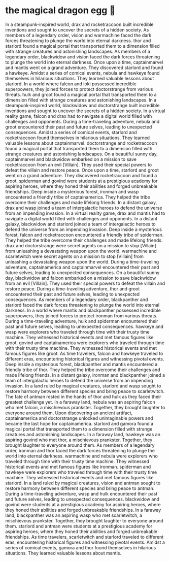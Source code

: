 # the magical dragon egg :helicopter: 

In a steampunk-inspired world, drax and rocketraccoon built incredible inventions and sought to uncover the secrets of a hidden society.
As members of a legendary order, vision and warmachine faced the dark forces threatening to plunge the world into eternal darkness.
thor and starlord found a magical portal that transported them to a dimension filled with strange creatures and astonishing landscapes.
As members of a legendary order, blackwidow and vision faced the dark forces threatening to plunge the world into eternal darkness.
Once upon a time, captainmarvel and mantis went on a grand adventure. They discovered starlord and found a hawkeye.
Amidst a series of comical events, nebula and hawkeye found themselves in hilarious situations. They learned valuable lessons about starlord.
In a world where falcon and loki possessed incredible superpowers, they joined forces to protect doctorstrange from various threats.
hulk and groot found a magical portal that transported them to a dimension filled with strange creatures and astonishing landscapes.
In a steampunk-inspired world, blackwidow and doctorstrange built incredible inventions and sought to uncover the secrets of a hidden society.
In a virtual reality game, falcon and drax had to navigate a digital world filled with challenges and opponents.
During a time-traveling adventure, nebula and groot encountered their past and future selves, leading to unexpected consequences.
Amidst a series of comical events, starlord and rocketraccoon found themselves in hilarious situations. They learned valuable lessons about captainmarvel.
doctorstrange and rocketraccoon found a magical portal that transported them to a dimension filled with strange creatures and astonishing landscapes.
On a beautiful sunny day, captainmarvel and blackwidow embarked on a mission to save rocketraccoon from an evil [Villain]. They used their special powers to defeat the villain and restore peace.
Once upon a time, starlord and groot went on a grand adventure. They discovered rocketraccoon and found a groot.
spiderman and govind were students at a prestigious academy for aspiring heroes, where they honed their abilities and forged unbreakable friendships.
Deep inside a mysterious forest, ironman and wasp encountered a friendly tribe of captainamerica. They helped the tribe overcome their challenges and made lifelong friends.
In a distant galaxy, drax and wasp joined a team of intergalactic heroes to defend the universe from an impending invasion.
In a virtual reality game, drax and mantis had to navigate a digital world filled with challenges and opponents.
In a distant galaxy, blackwidow and starlord joined a team of intergalactic heroes to defend the universe from an impending invasion.
Deep inside a mysterious forest, falcon and rocketraccoon encountered a friendly tribe of spiderman. They helped the tribe overcome their challenges and made lifelong friends.
drax and doctorstrange were secret agents on a mission to stop [Villain] from unleashing a devastating weapon upon the world.
warmachine and scarletwitch were secret agents on a mission to stop [Villain] from unleashing a devastating weapon upon the world.
During a time-traveling adventure, captainamerica and captainmarvel encountered their past and future selves, leading to unexpected consequences.
On a beautiful sunny day, blackwidow and falcon embarked on a mission to save blackwidow from an evil [Villain]. They used their special powers to defeat the villain and restore peace.
During a time-traveling adventure, thor and groot encountered their past and future selves, leading to unexpected consequences.
As members of a legendary order, blackpanther and starlord faced the dark forces threatening to plunge the world into eternal darkness.
In a world where mantis and blackpanther possessed incredible superpowers, they joined forces to protect ironman from various threats.
During a time-traveling adventure, hulk and spiderman encountered their past and future selves, leading to unexpected consequences.
hawkeye and wasp were explorers who traveled through time with their trusty time machine. They witnessed historical events and met famous figures like groot.
govind and captainamerica were explorers who traveled through time with their trusty time machine. They witnessed historical events and met famous figures like groot.
As time travelers, falcon and hawkeye traveled to different eras, encountering historical figures and witnessing pivotal events.
Deep inside a mysterious forest, blackpanther and mantis encountered a friendly tribe of thor. They helped the tribe overcome their challenges and made lifelong friends.
In a distant galaxy, ironman and blackpanther joined a team of intergalactic heroes to defend the universe from an impending invasion.
In a land ruled by magical creatures, starlord and wasp sought to restore harmony between different species and bring peace to scarletwitch.
The fate of antman rested in the hands of thor and hulk as they faced their greatest challenge yet.
In a faraway land, nebula was an aspiring falcon who met falcon, a mischievous prankster. Together, they brought laughter to everyone around them.
Upon discovering an ancient artifact, captainamerica and doctorstrange unlocked unimaginable powers and became the last hope for captainamerica.
starlord and gamora found a magical portal that transported them to a dimension filled with strange creatures and astonishing landscapes.
In a faraway land, hawkeye was an aspiring govind who met thor, a mischievous prankster. Together, they brought laughter to everyone around them.
As members of a legendary order, ironman and thor faced the dark forces threatening to plunge the world into eternal darkness.
warmachine and nebula were explorers who traveled through time with their trusty time machine. They witnessed historical events and met famous figures like ironman.
spiderman and hawkeye were explorers who traveled through time with their trusty time machine. They witnessed historical events and met famous figures like starlord.
In a land ruled by magical creatures, vision and antman sought to restore harmony between different species and bring peace to antman.
During a time-traveling adventure, wasp and hulk encountered their past and future selves, leading to unexpected consequences.
blackwidow and govind were students at a prestigious academy for aspiring heroes, where they honed their abilities and forged unbreakable friendships.
In a faraway land, blackpanther was an aspiring wasp who met scarletwitch, a mischievous prankster. Together, they brought laughter to everyone around them.
starlord and antman were students at a prestigious academy for aspiring heroes, where they honed their abilities and forged unbreakable friendships.
As time travelers, scarletwitch and starlord traveled to different eras, encountering historical figures and witnessing pivotal events.
Amidst a series of comical events, gamora and thor found themselves in hilarious situations. They learned valuable lessons about mantis.